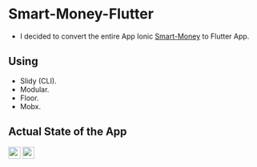 # Smart-Money-Flutter
* I decided to convert the entire App Ionic [Smart-Money](https://github.com/raphaelbarbosaqwerty/Ionic) to Flutter App.
## Using
* Slidy (CLI).
* Modular.
* Floor.
* Mobx.
## Actual State of the App
<img src="https://raw.githubusercontent.com/raphaelbarbosaqwerty/Smart-Money-Flutter/master/images/smart_flutter_1_phone.pn" height="24">
<img src="https://raw.githubusercontent.com/raphaelbarbosaqwerty/Smart-Money-Flutter/master/images/smart_flutter_2_phone.pn" height="24">

